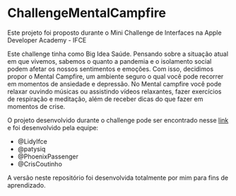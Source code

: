# ChallengeMentalCampfire
Este projeto foi proposto durante o Mini Challenge de Interfaces na Apple Developer Academy - IFCE

Este challenge tinha como Big Idea Saúde. Pensando sobre a situação atual em que vivemos, sabemos o quanto a pandemia e o isolamento social podem afetar os nossos sentimentos e emoções. Com isso, decidimos propor o Mental Campfire, um ambiente seguro o qual você pode recorrer em momentos de ansiedade e depressão. No Mental campfire você pode relaxar ouvindo músicas ou assistindo vídeos relaxantes, fazer exercícios de respiração e meditação, além de receber dicas do que fazer em momentos de crise.

O projeto desenvolvido durante o challenge pode ser encontrado nesse [link](https://github.com/PhoenixPassenger/MentalCampfire.git) e foi desenvolvido pela equipe:
- @LidyIfce
- @patysiq
- @PhoenixPassenger
- @CrisCoutinho

A versão neste repositório foi desenvolvida totalmente por mim para fins de aprendizado.
